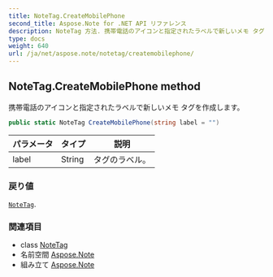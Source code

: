 ```yaml
---
title: NoteTag.CreateMobilePhone
second_title: Aspose.Note for .NET API リファレンス
description: NoteTag 方法. 携帯電話のアイコンと指定されたラベルで新しいメモ タグを作成します
type: docs
weight: 640
url: /ja/net/aspose.note/notetag/createmobilephone/
---
```

## NoteTag.CreateMobilePhone method

携帯電話のアイコンと指定されたラベルで新しいメモ タグを作成します。

```csharp
public static NoteTag CreateMobilePhone(string label = "")
```

| パラメータ | タイプ | 説明 |
| --- | --- | --- |
| label | String | タグのラベル。 |

### 戻り値

[`NoteTag`](../).

### 関連項目

* class [NoteTag](../)
* 名前空間 [Aspose.Note](../../notetag/)
* 組み立て [Aspose.Note](../../../)


